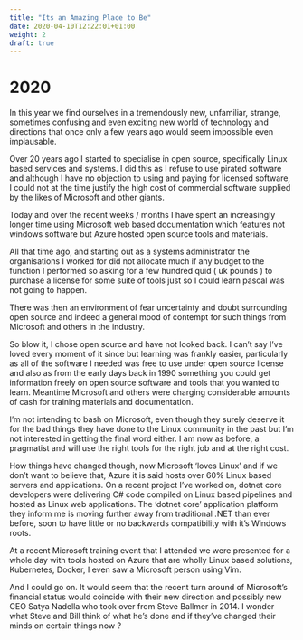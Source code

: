 ```yaml
---
title: "Its an Amazing Place to Be"
date: 2020-04-10T12:22:01+01:00
weight: 2
draft: true
---
```


# 2020

In this year we find ourselves in a tremendously new, unfamiliar, strange, sometimes confusing and even exciting new world of technology and directions that once only a few years ago would seem impossible even implausable.

Over 20 years ago I started to specialise in open source, specifically Linux based services and systems. I did this as I refuse to use pirated software and although I have no objection to using and paying for licensed software, I could not at the time justify the high cost of commercial software supplied by the likes of Microsoft and other giants.

Today and over the recent weeks / months I have spent an increasingly longer time using Microsoft web based documentation which features not windows software but Azure hosted open source tools and materials.

All that time ago, and starting out as a systems administrator the organisations I worked for did not allocate much if any budget to the function I performed so asking for a few hundred quid ( uk pounds ) to purchase a license for some suite of tools just so I could learn pascal was not going to happen.

There was then an environment of fear uncertainty and doubt surrounding open source and indeed a general mood of contempt for such things from Microsoft and others in the industry.

So blow it, I chose open source and have not looked back. I can’t say I’ve loved every moment of it since but learning was frankly easier, particularly as all of the software I needed was free to use under open source license and also as from the early days back in 1990 something you could get information freely on open source software and tools that you wanted to learn. Meantime Microsoft and others were charging considerable amounts of cash for training materials and documentation.

I’m not intending to bash on Microsoft, even though they surely deserve it for the bad things they have done to the Linux community in the past but I’m not interested in getting the final word either. I am now as before, a pragmatist and will use the right tools for the right job and at the right cost.

How things have changed though, now Microsoft ‘loves Linux’ and if we don’t want to believe that, Azure it is said hosts over 60% Linux based servers and applications. On a recent project I’ve worked on, dotnet core developers were delivering C# code compiled on Linux based pipelines and hosted as Linux web applications. The ‘dotnet core’ application platform they inform me is moving further away from traditional .NET than ever before, soon to have little or no backwards compatibility with it’s Windows roots.

At a recent Microsoft training event that I attended we were presented for a whole day with tools hosted on Azure that are wholly Linux based solutions, Kubernetes, Docker, I even saw a Microsoft person using Vim.

And I could go on. It would seem that the recent turn around of Microsoft’s financial status would coincide with their new direction and possibly new CEO Satya Nadella who took over from Steve Ballmer in 2014. I wonder what Steve and Bill think of what he’s done and if they’ve changed their minds on certain things now ?
